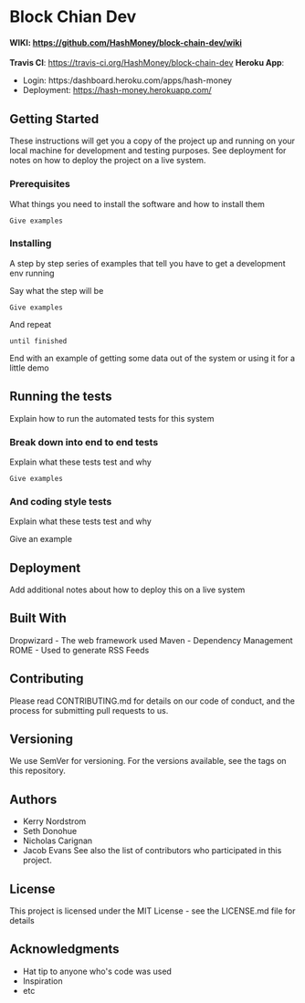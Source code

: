 # Block Chian Dev
<!-- One Paragraph of project description goes here -->

#### WIKI: https://github.com/HashMoney/block-chain-dev/wiki

**Travis CI**: https://travis-ci.org/HashMoney/block-chain-dev
**Heroku App**:
- Login: https:/dashboard.heroku.com/apps/hash-money
- Deployment: https://hash-money.herokuapp.com/


## Getting Started
These instructions will get you a copy of the project up and running on your local machine for development and testing purposes. See deployment for notes on how to deploy the project on a live system.

### Prerequisites
What things you need to install the software and how to install them

```
Give examples
```

### Installing
A step by step series of examples that tell you have to get a development env running

Say what the step will be

```
Give examples
```
And repeat
```
until finished
```

End with an example of getting some data out of the system or using it for a little demo

## Running the tests
Explain how to run the automated tests for this system

### Break down into end to end tests
Explain what these tests test and why

```
Give examples
```
### And coding style tests
Explain what these tests test and why

Give an example
## Deployment
Add additional notes about how to deploy this on a live system

## Built With
Dropwizard - The web framework used
Maven - Dependency Management
ROME - Used to generate RSS Feeds
## Contributing
Please read CONTRIBUTING.md for details on our code of conduct, and the process for submitting pull requests to us.

## Versioning
We use SemVer for versioning. For the versions available, see the tags on this repository.

## Authors
- Kerry Nordstrom
- Seth Donohue
- Nicholas Carignan
- Jacob Evans
See also the list of contributors who participated in this project.

## License
This project is licensed under the MIT License - see the LICENSE.md file for details

## Acknowledgments
- Hat tip to anyone who's code was used
- Inspiration
- etc
